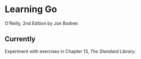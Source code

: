 
# Learning Go

O'Reilly, 2nd Edition by Jon Bodner.


## Currently

Experiment with exercises in Chapter 13, *The Standard Library*.
